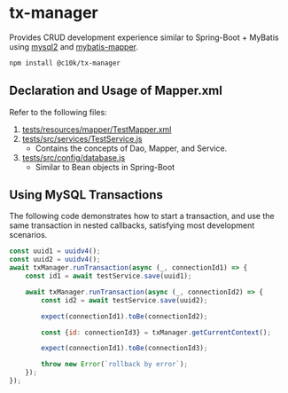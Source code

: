 # tx-manager

Provides CRUD development experience similar to Spring-Boot + MyBatis using [mysql2](https://github.com/sidorares/node-mysql2) and [mybatis-mapper](https://github.com/OldBlackJoe/mybatis-mapper).

```bash
npm install @c10k/tx-manager
```

## Declaration and Usage of Mapper.xml

Refer to the following files:

1. [tests/resources/mapper/TestMapper.xml](./tests/resources/mapper/TestMapper.xml)
2. [tests/src/services/TestService.js](./tests/src/services/TestService.js)
    - Contains the concepts of Dao, Mapper, and Service.
3. [tests/src/config/database.js](./tests/src/config/database.js)
   - Similar to Bean objects in Spring-Boot

## Using MySQL Transactions

The following code demonstrates how to start a transaction, and use the same transaction in nested callbacks, satisfying most development scenarios.

```js
const uuid1 = uuidv4();
const uuid2 = uuidv4();
await txManager.runTransaction(async (_, connectionId1) => {
    const id1 = await testService.save(uuid1);

    await txManager.runTransaction(async (_, connectionId2) => {
        const id2 = await testService.save(uuid2);

        expect(connectionId1).toBe(connectionId2);

        const {id: connectionId3} = txManager.getCurrentContext();

        expect(connectionId1).toBe(connectionId3);

        throw new Error(`rollback by error`);
    });
});
```